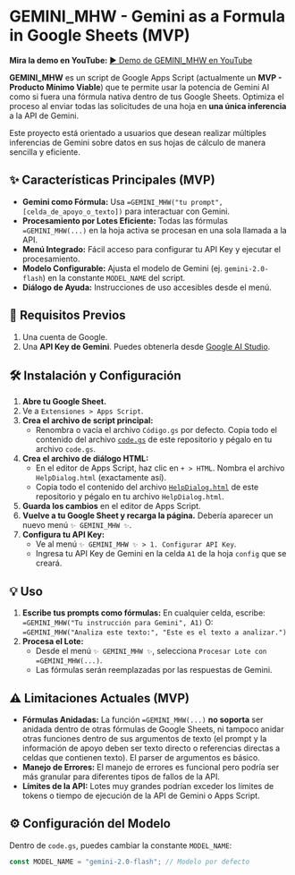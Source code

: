 # GEMINI_MHW - Gemini as a Formula in Google Sheets (MVP)

**Mira la demo en YouTube:**
[▶️ Demo de GEMINI_MHW en YouTube](https://www.youtube.com/watch?v=UdV_kD3hUWU)

**GEMINI_MHW** es un script de Google Apps Script (actualmente un **MVP - Producto Mínimo Viable**) que te permite usar la potencia de Gemini AI como si fuera una fórmula nativa dentro de tus Google Sheets. Optimiza el proceso al enviar todas las solicitudes de una hoja en **una única inferencia** a la API de Gemini.

Este proyecto está orientado a usuarios que desean realizar múltiples inferencias de Gemini sobre datos en sus hojas de cálculo de manera sencilla y eficiente.

## ✨ Características Principales (MVP)

*   **Gemini como Fórmula:** Usa `=GEMINI_MHW("tu prompt", [celda_de_apoyo_o_texto])` para interactuar con Gemini.
*   **Procesamiento por Lotes Eficiente:** Todas las fórmulas `=GEMINI_MHW(...)` en la hoja activa se procesan en una sola llamada a la API.
*   **Menú Integrado:** Fácil acceso para configurar tu API Key y ejecutar el procesamiento.
*   **Modelo Configurable:** Ajusta el modelo de Gemini (ej. `gemini-2.0-flash`) en la constante `MODEL_NAME` del script.
*   **Diálogo de Ayuda:** Instrucciones de uso accesibles desde el menú.

## 🚀 Requisitos Previos

1.  Una cuenta de Google.
2.  Una **API Key de Gemini**. Puedes obtenerla desde [Google AI Studio](https://makersuite.google.com/app/apikey).

## 🛠️ Instalación y Configuración

1.  **Abre tu Google Sheet.**
2.  Ve a `Extensiones > Apps Script`.
3.  **Crea el archivo de script principal:**
    *   Renombra o vacía el archivo `Código.gs` por defecto. Copia todo el contenido del archivo [`code.gs`](./code.gs) de este repositorio y pégalo en tu archivo `code.gs`.
4.  **Crea el archivo de diálogo HTML:**
    *   En el editor de Apps Script, haz clic en `+ > HTML`. Nombra el archivo `HelpDialog.html` (exactamente así).
    *   Copia todo el contenido del archivo [`HelpDialog.html`](./HelpDialog.html) de este repositorio y pégalo en tu archivo `HelpDialog.html`.
5.  **Guarda los cambios** en el editor de Apps Script.
6.  **Vuelve a tu Google Sheet y recarga la página.** Debería aparecer un nuevo menú `✨ GEMINI_MHW ✨`.
7.  **Configura tu API Key:**
    *   Ve al menú `✨ GEMINI_MHW ✨ > 1. Configurar API Key`.
    *   Ingresa tu API Key de Gemini en la celda `A1` de la hoja `config` que se creará.

## 💡 Uso

1.  **Escribe tus prompts como fórmulas:**
    En cualquier celda, escribe:
    `=GEMINI_MHW("Tu instrucción para Gemini", A1)`
    O:
    `=GEMINI_MHW("Analiza este texto:", "Este es el texto a analizar.")`
2.  **Procesa el Lote:**
    *   Desde el menú `✨ GEMINI_MHW ✨`, selecciona `Procesar Lote con =GEMINI_MHW(...)`.
    *   Las fórmulas serán reemplazadas por las respuestas de Gemini.

## ⚠️ Limitaciones Actuales (MVP)

*   **Fórmulas Anidadas:** La función `=GEMINI_MHW(...)` **no soporta** ser anidada dentro de otras fórmulas de Google Sheets, ni tampoco anidar otras funciones dentro de sus argumentos de texto (el prompt y la información de apoyo deben ser texto directo o referencias directas a celdas que contienen texto). El parser de argumentos es básico.
*   **Manejo de Errores:** El manejo de errores es funcional pero podría ser más granular para diferentes tipos de fallos de la API.
*   **Límites de la API:** Lotes muy grandes podrían exceder los límites de tokens o tiempo de ejecución de la API de Gemini o Apps Script.

## ⚙️ Configuración del Modelo

Dentro de `code.gs`, puedes cambiar la constante `MODEL_NAME`:
```javascript
const MODEL_NAME = "gemini-2.0-flash"; // Modelo por defecto
